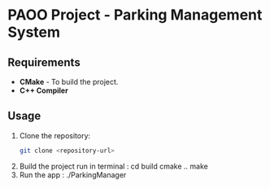 # PAOO Project - Parking Management System

## Requirements
- **CMake** - To build the project.
- **C++ Compiler** 

## Usage
1. Clone the repository:
   ```bash
   git clone <repository-url>
2. Build the project 
    run in terminal :
    cd build
    cmake ..
    make
3. Run the app :
    ./ParkingManager
    